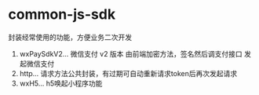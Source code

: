 # common-js-sdk
封装经常使用的功能，方便业务二次开发
1.  wxPaySdkV2... 微信支付 v2 版本  由前端加密方法，签名然后调支付接口 发起微信支付
2.  http... 请求方法公共封装，有过期可自动重新请求token后再次发起请求
3.  wxH5...  h5唤起小程序功能
